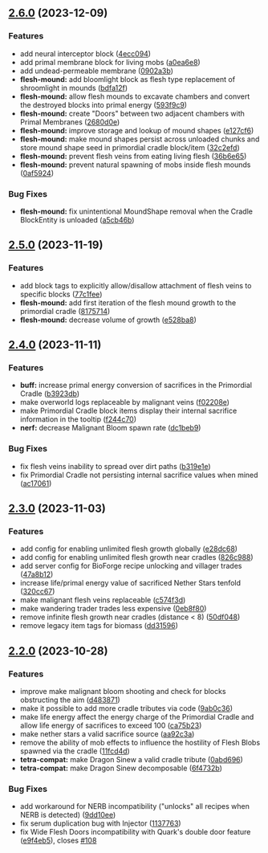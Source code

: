 ## [2.6.0](https://github.com/Elenterius/Biomancy/compare/1.19.2-v2.2.5.0...1.19.2-v2.2.6.0) (2023-12-09)


### Features

* add neural interceptor block ([4ecc094](https://github.com/Elenterius/Biomancy/commit/4ecc09448bedd3d2c3fcb9b7ba1f7a417d3991aa))
* add primal membrane block for living mobs ([a0ea6e8](https://github.com/Elenterius/Biomancy/commit/a0ea6e87eb5a29014a5f9a24bedc7cc057615d81))
* add undead-permeable membrane ([0902a3b](https://github.com/Elenterius/Biomancy/commit/0902a3b936ae782a4b43cc75591124c3c2a630f7))
* **flesh-mound:** add bloomlight block as flesh type replacement of shroomlight in mounds ([bdfa12f](https://github.com/Elenterius/Biomancy/commit/bdfa12f363b72874f1009d1d8f3b80218f74e98a))
* **flesh-mound:** allow flesh mounds to excavate chambers and convert the destroyed blocks into primal energy ([593f9c9](https://github.com/Elenterius/Biomancy/commit/593f9c92971a9e8fdb198aec97fbd8d02a4c0b03))
* **flesh-mound:** create "Doors" between two adjacent chambers with Primal Membranes ([2680d0e](https://github.com/Elenterius/Biomancy/commit/2680d0ed802d75c0abb892627be786a64051e0cb))
* **flesh-mound:** improve storage and lookup of mound shapes ([e127cf6](https://github.com/Elenterius/Biomancy/commit/e127cf622b0aac3eb1f892f3dcc02421e1386929))
* **flesh-mound:** make mound shapes persist across unloaded chunks and store mound shape seed in primordial cradle block/item ([32c2efd](https://github.com/Elenterius/Biomancy/commit/32c2efd8a74fdea3e45cd67d231d27217ae2e042))
* **flesh-mound:** prevent flesh veins from eating living flesh ([36b6e65](https://github.com/Elenterius/Biomancy/commit/36b6e65e96f8c0cc1eb2d973ba99dd16585b1481))
* **flesh-mound:** prevent natural spawning of mobs inside flesh mounds ([0af5924](https://github.com/Elenterius/Biomancy/commit/0af592432e1ac3dc7f071ec3c3419242ce94328a))


### Bug Fixes

* **flesh-mound:** fix unintentional MoundShape removal when the Cradle BlockEntity is unloaded ([a5cb46b](https://github.com/Elenterius/Biomancy/commit/a5cb46b5f2a8112de9a240bf1b85b61ba02cb0db))

## [2.5.0](https://github.com/Elenterius/Biomancy/compare/1.19.2-v2.2.4.0...1.19.2-v2.2.5.0) (2023-11-19)


### Features

* add block tags to explicitly allow/disallow attachment of flesh veins to specific blocks ([77c1fee](https://github.com/Elenterius/Biomancy/commit/77c1feee17f736fe2a6768f24b210e072077aedd))
* **flesh-mound:** add first iteration of the flesh mound growth to the primordial cradle ([8175714](https://github.com/Elenterius/Biomancy/commit/8175714e23668e19e0685edfa14e2b40f9fc22f8))
* **flesh-mound:** decrease volume of growth ([e528ba8](https://github.com/Elenterius/Biomancy/commit/e528ba833adb903db90877fc5d93e1183a55e281))

## [2.4.0](https://github.com/Elenterius/Biomancy/compare/1.19.2-v2.2.3.0...1.19.2-v2.2.4.0) (2023-11-11)


### Features

* **buff:** increase primal energy conversion of sacrifices in the Primordial Cradle ([b3923db](https://github.com/Elenterius/Biomancy/commit/b3923dba38bd909bdea04c02629715670bdd6059))
* make overworld logs replaceable by malignant veins ([f02208e](https://github.com/Elenterius/Biomancy/commit/f02208e10a1fb539dea67bb597fd2d0abc00f306))
* make Primordial Cradle block items display their internal sacrifice information in the tooltip ([f244c70](https://github.com/Elenterius/Biomancy/commit/f244c70ce325787061a9b684390893e889c0a9bc))
* **nerf:** decrease Malignant Bloom spawn rate ([dc1beb9](https://github.com/Elenterius/Biomancy/commit/dc1beb9a0eab70859865005cab529a04087bfc88))


### Bug Fixes

* fix flesh veins inability to spread over dirt paths ([b319e1e](https://github.com/Elenterius/Biomancy/commit/b319e1ee1a16c876064b2bb15483d61f2b7ca335))
* fix Primordial Cradle not persisting internal sacrifice values when mined ([ac17061](https://github.com/Elenterius/Biomancy/commit/ac17061f805f24fa20ccb32e6633631bb3b01b9e))

## [2.3.0](https://github.com/Elenterius/Biomancy/compare/1.19.2-v2.2.2.0...1.19.2-v2.2.3.0) (2023-11-03)


### Features

* add config for enabling unlimited flesh growth globally ([e28dc68](https://github.com/Elenterius/Biomancy/commit/e28dc68b22fe2d0d0cea75f81659a3b5063a965d))
* add config for enabling unlimited flesh growth near cradles ([826c988](https://github.com/Elenterius/Biomancy/commit/826c9881aeeb9edfd77d0678fca95fa68a448eb7))
* add server config for BioForge recipe unlocking and villager trades ([47a8b12](https://github.com/Elenterius/Biomancy/commit/47a8b120adcf69ed83ebd239cd467d371b35fb6c))
* increase life/primal energy value of sacrificed Nether Stars tenfold ([320cc67](https://github.com/Elenterius/Biomancy/commit/320cc67f0a1a3c399c976e695cd9e01460e4092f))
* make malignant flesh veins replaceable ([c574f3d](https://github.com/Elenterius/Biomancy/commit/c574f3d0fc337b1f87cffe5c603862f15a0bb295))
* make wandering trader trades less expensive ([0eb8f80](https://github.com/Elenterius/Biomancy/commit/0eb8f808b43f4d13cfe6f8ccd755a80808577e2f))
* remove infinite flesh growth near cradles (distance < 8) ([50df048](https://github.com/Elenterius/Biomancy/commit/50df048376bb4cec33912cc760e4ba834c71e3bc))
* remove legacy item tags for biomass ([dd31596](https://github.com/Elenterius/Biomancy/commit/dd31596e1634a9cfa5fff61855c02e9b246933c9))

## [2.2.0](https://github.com/Elenterius/Biomancy/compare/1.19.2-v2.2.1.0...1.19.2-v2.2.2.0) (2023-10-28)


### Features

* improve make malignant bloom shooting and check for blocks obstructing the aim ([d483871](https://github.com/Elenterius/Biomancy/commit/d483871160088e36c43cd0f0eca2d551e19421ef))
* make it possible to add more cradle tributes via code ([9ab0c36](https://github.com/Elenterius/Biomancy/commit/9ab0c3692757e1261d695774123166bd697f37d0))
* make life energy affect the energy charge of the Primordial Cradle and allow life energy of sacrifices to exceed 100 ([ca75b23](https://github.com/Elenterius/Biomancy/commit/ca75b235e05beaa495a9c14280b671481fba0be9))
* make nether stars a valid sacrifice source ([aa92c3a](https://github.com/Elenterius/Biomancy/commit/aa92c3a3122af34f4c53e35a4bb440935d25004c))
* remove the ability of mob effects to influence the hostility of Flesh Blobs spawned via the cradle ([11fcd4d](https://github.com/Elenterius/Biomancy/commit/11fcd4d33821cd487fcb4c16d760a4c501e8b40e))
* **tetra-compat:** make Dragon Sinew a valid cradle tribute ([0abd696](https://github.com/Elenterius/Biomancy/commit/0abd69612ff29c58b63b843d8698becabcf8a267))
* **tetra-compat:** make Dragon Sinew decomposable ([6f4732b](https://github.com/Elenterius/Biomancy/commit/6f4732b8fe718c0092879047f56f26be95506c66))


### Bug Fixes

* add workaround for NERB incompatibility ("unlocks" all recipes when NERB is detected) ([9dd10ee](https://github.com/Elenterius/Biomancy/commit/9dd10eeeaae04d21804b7d1e325d44836e48df70))
* fix serum duplication bug with Injector ([1137763](https://github.com/Elenterius/Biomancy/commit/1137763a4b051e5d6eb8c18f00d38a127f755e63))
* fix Wide Flesh Doors incompatibility with Quark's double door feature ([e9f4eb5](https://github.com/Elenterius/Biomancy/commit/e9f4eb57041e564c486677462d68c85e68cb5217)), closes [#108](https://github.com/Elenterius/Biomancy/issues/108)

